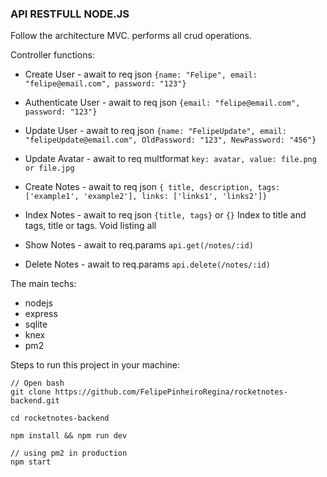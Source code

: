 ### API RESTFULL NODE.JS

Follow the architecture MVC. performs all crud operations.

Controller functions:
- Create User - await to req json `{name: "Felipe", email: "felipe@email.com", password: "123"}`
- Authenticate User - await to req json `{email: "felipe@email.com", password: "123"}`
- Update User - await to req json `{name: "FelipeUpdate", email: "felipeUpdate@email.com", OldPassword: "123", NewPassword: "456"}`
- Update Avatar - await to req multformat `key: avatar, value: file.png or file.jpg`

- Create Notes - await to req json `{ title, description, tags: ['example1', 'example2'], links: ['links1', 'links2']}`
- Index Notes  - await to req json `{title, tags}` or `{}` Index to title and tags, title or tags. Void listing all
- Show Notes   - await to req.params `api.get(/notes/:id)`
- Delete Notes - await to req.params `api.delete(/notes/:id)`

The main techs:
- nodejs
- express
- sqlite
- knex
- pm2

Steps to run this project in your machine:
```
// Open bash
git clone https://github.com/FelipePinheiroRegina/rocketnotes-backend.git

cd rocketnotes-backend

npm install && npm run dev

// using pm2 in production
npm start
```
